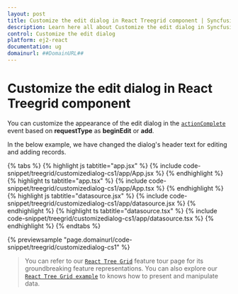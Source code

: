 ```yaml
---
layout: post
title: Customize the edit dialog in React Treegrid component | Syncfusion
description: Learn here all about Customize the edit dialog in Syncfusion React Treegrid component of Syncfusion Essential JS 2 and more.
control: Customize the edit dialog 
platform: ej2-react
documentation: ug
domainurl: ##DomainURL##
---
```


# Customize the edit dialog in React Treegrid component

You can customize the appearance of the edit dialog in the [`actionComplete`](https://ej2.syncfusion.com/react/documentation/api/treegrid/#actioncomplete) event based on **requestType** as **beginEdit** or **add**.

In the below example, we have changed the dialog's header text for editing and adding records.

{% tabs %}
{% highlight js tabtitle="app.jsx" %}
{% include code-snippet/treegrid/customizedialog-cs1/app/App.jsx %}
{% endhighlight %}
{% highlight ts tabtitle="app.tsx" %}
{% include code-snippet/treegrid/customizedialog-cs1/app/App.tsx %}
{% endhighlight %}
{% highlight js tabtitle="datasource.jsx" %}
{% include code-snippet/treegrid/customizedialog-cs1/app/datasource.jsx %}
{% endhighlight %}
{% highlight ts tabtitle="datasource.tsx" %}
{% include code-snippet/treegrid/customizedialog-cs1/app/datasource.tsx %}
{% endhighlight %}
{% endtabs %}

 {% previewsample "page.domainurl/code-snippet/treegrid/customizedialog-cs1" %}

> You can refer to our [`React Tree Grid`](https://www.syncfusion.com/react-components/react-tree-grid) feature tour page for its groundbreaking feature representations. You can also explore our [`React Tree Grid example`](https://ej2.syncfusion.com/react/demos/#/bootstrap5/treegrid/treegrid-overview) to knows how to present and manipulate data.